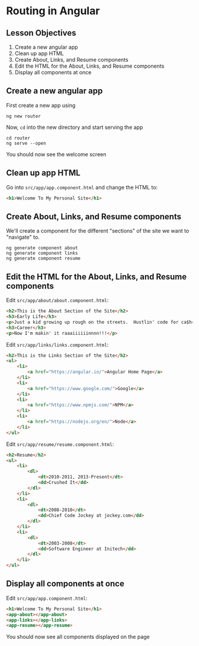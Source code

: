# Routing in Angular

## Lesson Objectives

1. Create a new angular app
1. Clean up app HTML
1. Create About, Links, and Resume components
1. Edit the HTML for the About, Links, and Resume components
1. Display all components at once

## Create a new angular app

First create a new app using

```
ng new router
```

Now, `cd` into the new directory and start serving the app

```
cd router
ng serve --open
```

You should now see the welcome screen

## Clean up app HTML

Go into `src/app/app.component.html` and change the HTML to:

```html
<h1>Welcome To My Personal Site</h1>
```

## Create About, Links, and Resume components

We'll create a component for the different "sections" of the site we want to "navigate" to.

```
ng generate component about
ng generate component links
ng generate component resume
```

## Edit the HTML for the About, Links, and Resume components

Edit `src/app/about/about.component.html`:

```html
<h2>This is the About Section of the Site</h2>
<h3>Early Life</h3>
<p>Just a kid growing up rough on the streets.  Hustlin' code for ca$h</p>
<h3>Career</h3>
<p>Now I'm makin' it raaaiiiiiinnnn!!!</p>
```

Edit `src/app/links/links.component.html`:

```html
<h2>This is the Links Section of the Site</h2>
<ul>
    <li>
        <a href="https://angular.io/">Angular Home Page</a>
    </li>
    <li>
        <a href="https://www.google.com/">Google</a>
    </li>
    <li>
        <a href="https://www.npmjs.com/">NPM</a>
    </li>
    <li>
        <a href="https://nodejs.org/en/">Node</a>
    </li>
</ul>
```

Edit `src/app/resume/resume.component.html`:

```html
<h2>Resume</h2>
<ul>
    <li>
        <dl>
            <dt>2010-2011, 2013-Present</dt>
            <dd>Crushed It</dd>
        </dl>
    </li>
    <li>
        <dl>
            <dt>2008-2010</dt>
            <dd>Chief Code Jockey at jockey.com</dd>
        </dl>
    </li>
    <li>
        <dl>
            <dt>2003-2008</dt>
            <dd>Software Engineer at Initech</dd>
        </dl>
    </li>
</ul>
```

## Display all components at once

Edit `src/app/app.component.html`:

```html
<h1>Welcome To My Personal Site</h1>
<app-about></app-about>
<app-links></app-links>
<app-resume></app-resume>
```

You should now see all components displayed on the page
